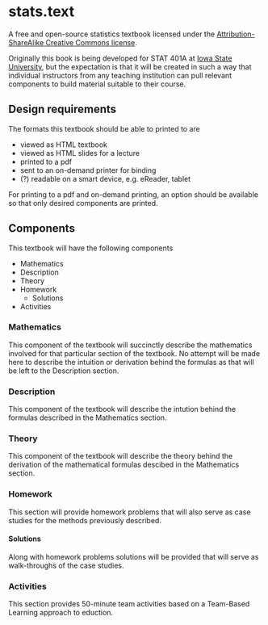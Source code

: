 # stats.text

A free and open-source statistics textbook licensed under the [Attribution-ShareAlike Creative Commons license](http://creativecommons.org/licenses/by-sa/3.0/legalcode). 

Originally this book is being developed for STAT 401A at [Iowa State University](http://www.iastate.edu), but the expectation is that it will be created in such a way that individual instructors from any teaching institution can pull relevant components to build material suitable to their course. 


## Design requirements

The formats this textbook should be able to printed to are
- viewed as HTML textbook
- viewed as HTML slides for a lecture
- printed to a pdf
- sent to an on-demand printer for binding
- (?) readable on a smart device, e.g. eReader, tablet

For printing to a pdf and on-demand printing, an option should be available so that only desired components are printed.


## Components

This textbook will have the following components
- Mathematics
- Description
- Theory
- Homework
  - Solutions
- Activities


### Mathematics

This component of the textbook will succinctly describe the mathematics involved for that particular section of the textbook. No attempt will be made here to describe the intuition or derivation behind the formulas as that will be left to the Description section. 

### Description

This component of the textbook will describe the intution behind the formulas described in the Mathematics section.

### Theory

This component of the textbook will describe the theory behind the derivation of the mathematical formulas descibed in the Mathematics section.

### Homework

This section will provide homework problems that will also serve as case studies for the methods previously described.

#### Solutions

Along with homework problems solutions will be provided that will serve as walk-throughs of the case studies.

### Activities

This section provides 50-minute team activities based on a Team-Based Learning approach to eduction. 

